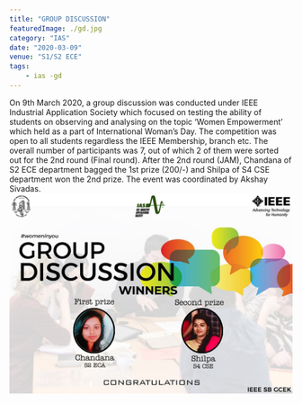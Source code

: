 ```yaml
---
title: "GROUP DISCUSSION"
featuredImage: ./gd.jpg
category: "IAS"
date: "2020-03-09"
venue: "S1/S2 ECE"
tags:
    - ias -gd
---
```

On 9th March 2020, a group discussion was conducted under IEEE Industrial Application Society which focused on testing the ability of students on observing and analysing on the topic ‘Women Empowerment’ which held as a part of International Woman’s Day. The competition was open to all students regardless the IEEE Membership, branch etc. The overall number of participants was 7, out of which 2 of them were sorted out for the 2nd round (Final round). After the 2nd round (JAM), Chandana of S2 ECE department bagged the 1st prize (200/-) and Shilpa of S4 CSE department won the 2nd prize. The event was coordinated by Akshay Sivadas.
![Group Discussion](./gd1.jpg)
